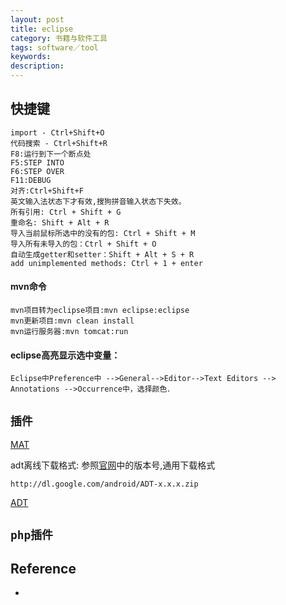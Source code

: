 ```yaml
---
layout: post
title: eclipse
category: 书籍与软件工具
tags: software／tool
keywords: 
description: 
---
```


## 快捷键

```
import - Ctrl+Shift+O
代码搜索 - Ctrl+Shift+R
F8:运行到下一个断点处
F5:STEP INTO
F6:STEP OVER
F11:DEBUG
对齐:Ctrl+Shift+F
英文输入法状态下才有效,搜狗拼音输入状态下失效。
所有引用: Ctrl + Shift + G
重命名: Shift + Alt + R
导入当前鼠标所选中的没有的包: Ctrl + Shift + M
导入所有未导入的包：Ctrl + Shift + O
自动生成getter和setter：Shift + Alt + S + R
add unimplemented methods: Ctrl + 1 + enter  
```


#### mvn命令


```
mvn项目转为eclipse项目:mvn eclipse:eclipse
mvn更新项目:mvn clean install
mvn运行服务器:mvn tomcat:run
```

#### eclipse高亮显示选中变量：

```
Eclipse中Preference中 -->General-->Editor-->Text Editors --> Annotations -->Occurrence中，选择颜色．
```


## `插件`

[MAT](http://download.eclipse.org/mat/1.5/update-site/)

adt离线下载格式:
参照[官网](https://developer.android.com/studio/tools/sdk/eclipse-adt.html)中的版本号,通用下载格式

```
http://dl.google.com/android/ADT-x.x.x.zip
```

[ADT](http://dl.google.com/android/ADT-23.0.6.zip)

## `php插件`

## Reference

* []()
